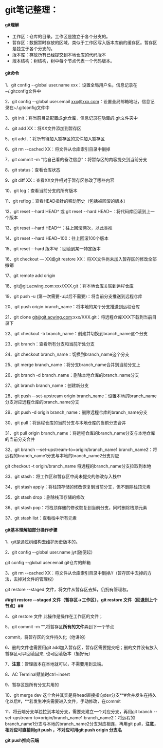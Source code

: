# git笔记整理：

#### **git理解**

- 工作区：仓库的目录。工作区是独立于各个分支的。
- 暂存区：数据暂时存放的区域，类似于工作区写入版本库前的缓存区。暂存区是独立于各个分支的。
- 版本库：存放所有已经提交到本地仓库的代码版本
- 版本结构：树结构，树中每个节点代表一个代码版本。



#### **git命令**

1、git config --global user.name xxx：设置全局用户名，信息记录在~/.gitconfig文件中

2、git config --global user.email xxx@xxx.com：设置全局邮箱地址，信息记录在~/.gitconfig文件中

3、git init：将当前目录配置成git仓库，信息记录在隐藏的.git文件夹中

4、git add XX：将XX文件添加到暂存区

5、git add .：将所有待加入暂存区的文件加入暂存区

6、git rm --cached XX：将文件从仓库索引目录中删掉

7、git commit -m "给自己看的备注信息"：将暂存区的内容提交到当前分支

8、git status：查看仓库状态

9、git diff XX：查看XX文件相对于暂存区修改了哪些内容

10、git log：查看当前分支的所有版本

11、git reflog：查看HEAD指针的移动历史（包括被回滚的版本）

12、git reset --hard HEAD^ 或 git reset --hard HEAD~：将代码库回滚到上一个版本

13、git reset --hard HEAD^^：往上回滚两次，以此类推

14、git reset --hard HEAD~100：往上回滚100个版本

15、git reset --hard 版本号：回滚到某一特定版本

16、git checkout — XX或git restore XX：将XX文件尚未加入暂存区的修改全部撤销

17、git remote add origin 

18、git@git.acwing.com:xxx/XXX.git：将本地仓库关联到远程仓库

19、git push -u (第一次需要-u以后不需要)：将当前分支推送到远程仓库

20、git push origin branch_name：将本地的某个分支推送到远程仓库

21、git clone git@git.acwing.com:xxx/XXX.git：将远程仓库XXX下载到当前目录下

22、git checkout -b branch_name：创建并切换到branch_name这个分支

23、git branch：查看所有分支和当前所处分支

24、git checkout branch_name：切换到branch_name这个分支

25、git merge branch_name：将分支branch_name合并到当前分支上

26、git branch -d branch_name：删除本地仓库的branch_name分支

27、git branch branch_name：创建新分支

28、git push --set-upstream origin branch_name：设置本地的branch_name分支对应远程仓库的branch_name分支

29、git push -d origin branch_name：删除远程仓库的branch_name分支

30、git pull：将远程仓库的当前分支与本地仓库的当前分支合并

31、git pull origin branch_name：将远程仓库的branch_name分支与本地仓库的当前分支合并

32、git branch --set-upstream-to=origin/branch_name1 branch_name2：将远程的branch_name1分支与本地的branch_name2分支对应

git checkout -t origin/branch_name 将远程的branch_name分支拉取到本地

33、git stash：将工作区和暂存区中尚未提交的修改存入栈中

34、git stash apply：将栈顶存储的修改恢复到当前分支，但不删除栈顶元素

35、git stash drop：删除栈顶存储的修改

36、git stash pop：将栈顶存储的修改恢复到当前分支，同时删除栈顶元素

37、git stash list：查看栈中所有元素



#### git基本理解加部分操作步骤

1、git是通过树结构去维护历史版本的。

2、git config --global user.name jyt(随便起）

git config --global user.email git仓库的邮箱

3、git rm --cached XX：将文件从仓库索引目录中删掉//（暂存区中去掉的方法，去掉对文件的管理权）

git restore --staged 文件，将文件从暂存区去掉，仍拥有管理权。

**##git restore --staged 文件（暂存区->工作区），git restore 文件（回退到上个节点）##**

4、git restore 文件  此操作是操作在工作区的文件；

5、git commit -m "",将暂存区**所有的文件**弄到下一个节点

commit，将暂存区的文件持久化（他讲的）

6、删的文件也需要用git add加入暂存区，暂存区需要提交吧；删的文件没有放入暂存区可以回滚回来,	也可回滚版本（挺好玩）

7、**注意**：管理版本在本地就可以，不需要用到云端。

8、AC Terminal赋值时ctrl+insert

9、暂存区是所有分支共用的

10、git merge dev    这个合并其实是将head直接指向dev分支**#合并发生在持久化以后#，**若发生冲突需要进入文件，手动修改，在commit

11、将云端分支单独拉到本地分支，需要先建立一个对应分支，再用git branch --set-upstream-to=origin/branch_name1 branch_name2：将远程的branch_name1分支与本地的branch_name2分支对应相连，再用git pull，**注意，相对应可直接用git push ，不对应可用git push origin 分支名** 

**git push推向云端**